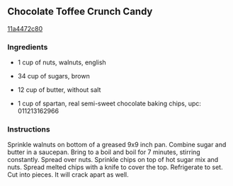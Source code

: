 ## Chocolate Toffee Crunch Candy

[11a4472c80](http://www.food.com/recipe/chocolate-toffee-crunch-candy-321493)

### Ingredients

 - 1 cup of nuts, walnuts, english

 - 34 cup of sugars, brown

 - 12 cup of butter, without salt

 - 1 cup of spartan, real semi-sweet chocolate baking chips, upc: 011213162966

### Instructions

Sprinkle walnuts on bottom of a greased 9x9 inch pan. Combine sugar and butter in a saucepan. Bring to a boil and boil for 7 minutes, stirring constantly. Spread over nuts. Sprinkle chips on top of hot sugar mix and nuts. Spread melted chips with a knife to cover the top. Refrigerate to set. Cut into pieces. It will crack apart as well.